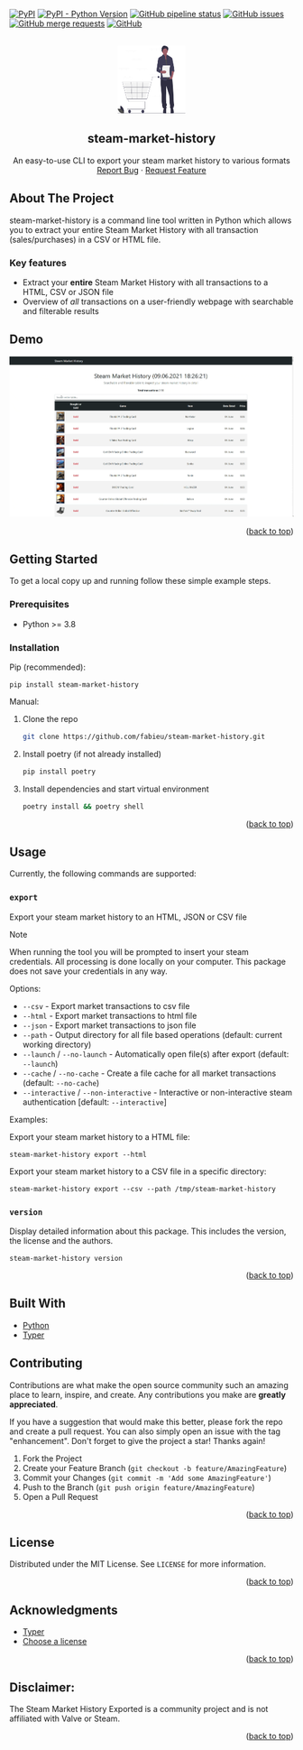 <div id="top"></div>

<!-- PROJECT SHIELDS -->

[![PyPI](https://img.shields.io/pypi/v/steam-market-history?style=flat-square)](https://pypi.org/project/steam-market-history/)
[![PyPI - Python Version](https://img.shields.io/pypi/pyversions/steam-market-history?style=flat-square)](https://pypi.org/project/steam-market-history/)
[![GitHub pipeline status](https://img.shields.io/github/actions/workflow/status/fabieu/steam-market-history/build.yml?style=flat-square)](https://github.com/fabieu/steam-market-history/actions)
[![GitHub issues](https://img.shields.io/github/issues-raw/fabieu/steam-market-history?style=flat-square)](https://github.com/fabieu/steam-market-history/issues)
[![GitHub merge requests](https://img.shields.io/github/issues-pr/fabieu/steam-market-history?style=flat-square)](https://github.com/fabieu/steam-market-history/pulls)
[![GitHub](https://img.shields.io/github/license/fabieu/steam-market-history?style=flat-square)](https://github.com/fabieu/steam-market-history/blob/main/LICENSE)

<!-- PROJECT LOGO -->
<br />
<div align="center">
  <a href="https://github.com/fabieu/steam-market-history">
    <img src="https://raw.githubusercontent.com/fabieu/steam-market-history/main/docs/images/logo.svg" alt="Logo" width="120" height="120">
  </a>

<h2 align="center">steam-market-history</h2>

  <p align="center">
    An easy-to-use CLI to export your steam market history to various formats
    <br />
    <a href="https://github.com/fabieu/steam-market-history/issues">Report Bug</a>
    ·
    <a href="https://github.com/fabieu/steam-market-history/issues">Request Feature</a>
  </p>
</div>

<!-- ABOUT THE PROJECT -->

## About The Project

steam-market-history is a command line tool written in Python which allows you to extract your entire Steam Market History with all transaction (sales/purchases) in a CSV or HTML file.

### Key features

- Extract your **entire** Steam Market History with all transactions to a HTML, CSV or JSON file
- Overview of _all_ transactions on a user-friendly webpage with searchable and filterable results

## Demo
<img src="https://raw.githubusercontent.com/fabieu/steam-market-history/main/docs/demo.gif">

<p align="right">(<a href="#top">back to top</a>)</p>

<!-- GETTING STARTED -->

## Getting Started

To get a local copy up and running follow these simple example steps.

### Prerequisites

- Python >= 3.8

### Installation

Pip (recommended):

```shell
pip install steam-market-history
```

Manual:

1. Clone the repo
   ```sh
   git clone https://github.com/fabieu/steam-market-history.git
   ```
2. Install poetry (if not already installed)
   ```sh
   pip install poetry
   ```
3. Install dependencies and start virtual environment
   ```sh
   poetry install && poetry shell
   ```

<p align="right">(<a href="#top">back to top</a>)</p>

<!-- USAGE EXAMPLES -->

## Usage

Currently, the following commands are supported:

### `export`

Export your steam market history to an HTML, JSON or CSV file

> [!NOTE] 
> When running the tool you will be prompted to insert your steam credentials. All processing is done locally on your computer. This package does not save your credentials in any way.

Options:

- `--csv` - Export market transactions to csv file
- `--html` - Export market transactions to html file
- `--json` - Export market transactions to json file
- `--path` - Output directory for all file based operations (default: current working directory)
- `--launch` / `--no-launch` - Automatically open file(s) after export (default: `--launch`)
- `--cache` / `--no-cache` - Create a file cache for all market transactions (default: `--no-cache`)
- `--interactive` / `--non-interactive` - Interactive or non-interactive steam authentication [default: `--interactive`]

Examples:

Export your steam market history to a HTML file:
```shell
steam-market-history export --html
```

Export your steam market history to a CSV file in a specific directory:
```shell
steam-market-history export --csv --path /tmp/steam-market-history
```

### `version`

Display detailed information about this package. This includes the version, the license and the authors.

```
steam-market-history version
```

<p align="right">(<a href="#top">back to top</a>)</p>

<!-- BUILD WITH -->
## Built With

- [Python](https://www.python.org/)
- [Typer](https://typer.tiangolo.com/)

<!-- CONTRIBUTING -->

## Contributing

Contributions are what make the open source community such an amazing place to learn, inspire, and create. Any contributions you make are **greatly appreciated**.

If you have a suggestion that would make this better, please fork the repo and create a pull request. You can also simply open an issue with the tag "enhancement".
Don't forget to give the project a star! Thanks again!

1. Fork the Project
2. Create your Feature Branch (`git checkout -b feature/AmazingFeature`)
3. Commit your Changes (`git commit -m 'Add some AmazingFeature'`)
4. Push to the Branch (`git push origin feature/AmazingFeature`)
5. Open a Pull Request

<p align="right">(<a href="#top">back to top</a>)</p>

<!-- LICENSE -->

## License

Distributed under the MIT License. See `LICENSE` for more information.

<p align="right">(<a href="#top">back to top</a>)</p>

<!-- ACKNOWLEDGMENTS -->

## Acknowledgments

- [Typer](https://typer.tiangolo.com/)
- [Choose a license](https://choosealicense.com/)

<p align="right">(<a href="#top">back to top</a>)</p>

## Disclaimer:

The Steam Market History Exported is a community project and is not affiliated with Valve or Steam.

<p align="right">(<a href="#top">back to top</a>)</p>
